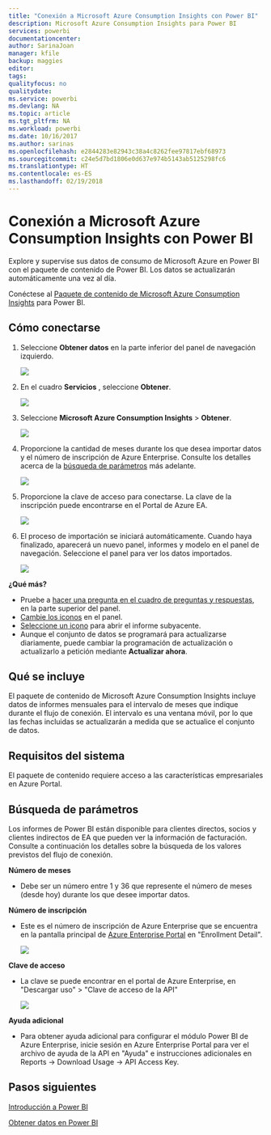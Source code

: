 ```yaml
---
title: "Conexión a Microsoft Azure Consumption Insights con Power BI"
description: Microsoft Azure Consumption Insights para Power BI
services: powerbi
documentationcenter: 
author: SarinaJoan
manager: kfile
backup: maggies
editor: 
tags: 
qualityfocus: no
qualitydate: 
ms.service: powerbi
ms.devlang: NA
ms.topic: article
ms.tgt_pltfrm: NA
ms.workload: powerbi
ms.date: 10/16/2017
ms.author: sarinas
ms.openlocfilehash: e2844283e82943c38a4c8262fee97817ebf68973
ms.sourcegitcommit: c24e5d7bd1806e0d637e974b5143ab5125298fc6
ms.translationtype: HT
ms.contentlocale: es-ES
ms.lasthandoff: 02/19/2018
---
```

# <a name="connect-to-microsoft-azure-consumption-insights-with-power-bi"></a>Conexión a Microsoft Azure Consumption Insights con Power BI
Explore y supervise sus datos de consumo de Microsoft Azure en Power BI con el paquete de contenido de Power BI. Los datos se actualizarán automáticamente una vez al día.

Conéctese al [Paquete de contenido de Microsoft Azure Consumption Insights](https://app.powerbi.com/getdata/services/azureconsumption) para Power BI.

## <a name="how-to-connect"></a>Cómo conectarse
1. Seleccione **Obtener datos** en la parte inferior del panel de navegación izquierdo.
   
    ![](media/service-connect-to-azure-consumption-insights/getdata.png)
2. En el cuadro **Servicios** , seleccione **Obtener**.
   
   ![](media/service-connect-to-azure-consumption-insights/services.png)
3. Seleccione **Microsoft Azure Consumption Insights** \> **Obtener**. 
   
   ![](media/service-connect-to-azure-consumption-insights/mazureconsumption.png)
4. Proporcione la cantidad de meses durante los que desea importar datos y el número de inscripción de Azure Enterprise. Consulte los detalles acerca de la [búsqueda de parámetros](#FindingParams) más adelante.
   
    ![](media/service-connect-to-azure-consumption-insights/azureconsumptionparams.png)
5. Proporcione la clave de acceso para conectarse. La clave de la inscripción puede encontrarse en el Portal de Azure EA. 
   
    ![](media/service-connect-to-azure-consumption-insights/msazureconsumptioncreds.png)
6. El proceso de importación se iniciará automáticamente. Cuando haya finalizado, aparecerá un nuevo panel, informes y modelo en el panel de navegación. Seleccione el panel para ver los datos importados.
   
   ![](media/service-connect-to-azure-consumption-insights/msazureconsumptiondashboard.png)

**¿Qué más?**

* Pruebe a [hacer una pregunta en el cuadro de preguntas y respuestas](power-bi-q-and-a.md), en la parte superior del panel.
* [Cambie los iconos](service-dashboard-edit-tile.md) en el panel.
* [Seleccione un icono](service-dashboard-tiles.md) para abrir el informe subyacente.
* Aunque el conjunto de datos se programará para actualizarse diariamente, puede cambiar la programación de actualización o actualizarlo a petición mediante **Actualizar ahora**.

## <a name="whats-included"></a>Qué se incluye
El paquete de contenido de Microsoft Azure Consumption Insights incluye datos de informes mensuales para el intervalo de meses que indique durante el flujo de conexión. El intervalo es una ventana móvil, por lo que las fechas incluidas se actualizarán a medida que se actualice el conjunto de datos.

## <a name="system-requirements"></a>Requisitos del sistema
El paquete de contenido requiere acceso a las características empresariales en Azure Portal. 

<a name="FindingParams"></a>

## <a name="finding-parameters"></a>Búsqueda de parámetros
Los informes de Power BI están disponible para clientes directos, socios y clientes indirectos de EA que pueden ver la información de facturación. Consulte a continuación los detalles sobre la búsqueda de los valores previstos del flujo de conexión.

**Número de meses**

* Debe ser un número entre 1 y 36 que represente el número de meses (desde hoy) durante los que desee importar datos.

**Número de inscripción**

* Este es el número de inscripción de Azure Enterprise que se encuentra en la pantalla principal de [Azure Enterprise Portal](https://ea.azure.com/) en "Enrollment Detail".
  
    ![](media/service-connect-to-azure-consumption-insights/params2.png)

**Clave de acceso**

* La clave se puede encontrar en el portal de Azure Enterprise, en "Descargar uso" > "Clave de acceso de la API"
  
    ![](media/service-connect-to-azure-consumption-insights/creds2.png)

**Ayuda adicional**

* Para obtener ayuda adicional para configurar el módulo Power BI de Azure Enterprise, inicie sesión en Azure Enterprise Portal para ver el archivo de ayuda de la API en "Ayuda" e instrucciones adicionales en Reports -> Download Usage -> API Access Key. 

## <a name="next-steps"></a>Pasos siguientes
[Introducción a Power BI](service-get-started.md)

[Obtener datos en Power BI](service-get-data.md)

